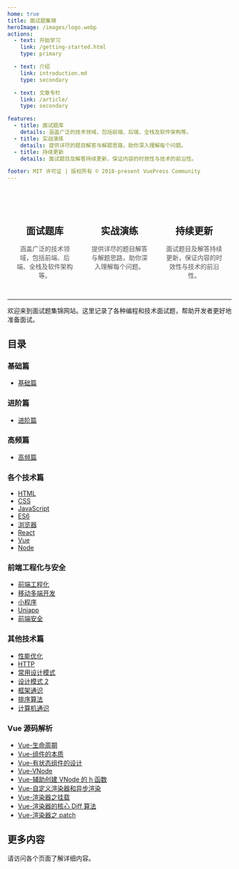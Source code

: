 ```yaml
---
home: true
title: 面试题集锦
heroImage: /images/logo.webp
actions:
  - text: 开始学习
    link: /getting-started.html
    type: primary

  - text: 介绍
    link: introduction.md
    type: secondary

  - text: 文章专栏
    link: /article/
    type: secondary

features:
  - title: 面试题库
    details: 涵盖广泛的技术领域，包括前端、后端、全栈及软件架构等。
  - title: 实战演练
    details: 提供详尽的题目解答与解题思路，助你深入理解每个问题。
  - title: 持续更新
    details: 面试题目及解答持续更新，保证内容的时效性与技术的前沿性。

footer: MIT 许可证 | 版权所有 © 2018-present VuePress Community
---
```


<style>
.hero {
  text-align: center;
  padding: 2rem 0;
}

.hero img {
  max-width: 150px;
  border-radius: 50%;
}

.hero h1 {
  margin-top: 1rem;
  font-size: 2.5rem;
}

.hero .actions {
  margin-top: 1.5rem;
}

.features {
  display: flex;
  justify-content: space-around;
  margin-top: 3rem;
}

.features .feature {
  flex: 1;
  padding: 1rem;
  text-align: center;
}

.features .feature h2 {
  margin-bottom: 1rem;
}

.features .feature p {
  color: #555;
}

.footer {
  text-align: center;
  margin-top: 4rem;
  padding: 1rem;
  background: #f0f0f0;
}
</style>

<div class="features">
  <div class="feature">
    <h2>面试题库</h2>
    <p>涵盖广泛的技术领域，包括前端、后端、全栈及软件架构等。</p>
  </div>
  <div class="feature">
    <h2>实战演练</h2>
    <p>提供详尽的题目解答与解题思路，助你深入理解每个问题。</p>
  </div>
  <div class="feature">
    <h2>持续更新</h2>
    <p>面试题目及解答持续更新，保证内容的时效性与技术的前沿性。</p>
  </div>
</div>

---

欢迎来到面试题集锦网站。这里记录了各种编程和技术面试题，帮助开发者更好地准备面试。

## 目录

### 基础篇
- [基础篇](/基础篇.md)

### 进阶篇
- [进阶篇](/进阶篇.html)

### 高频篇
- [高频篇](/高频篇.html)

### 各个技术篇
- [HTML](/HTML.md)
- [CSS](/CSS.md)
- [JavaScript](/JavaScript.md)
- [ES6](/ES6.md)
- [浏览器](/浏览器.html)
- [React](/React.html)
- [Vue](/Vue.html)
- [Node](/Node.html)

### 前端工程化与安全
- [前端工程化](/前端工程化.html)
- [移动多端开发](/移动多端开发.html)
- [小程序](/小程序.html)
- [Uniapp](/Uniapp.html)
- [前端安全](/前端安全.html)

### 其他技术篇
- [性能优化](/性能优化.html)
- [HTTP](/HTTP.html)
- [常用设计模式](/常用设计模式.html)
- [设计模式 2](/设计模式%202.html)
- [框架通识](/框架通识.html)
- [排序算法](/排序算法.html)
- [计算机通识](/计算机通识.html)

### Vue 源码解析
- [Vue-生命周期](/Vue源码.html)
- [Vue-组件的本质](/Vue-组件的本质.html)
- [Vue-有状态组件的设计](/Vue-有状态组件的设计.html)
- [Vue-VNode](/Vue-VNode.html)
- [Vue-辅助创建 VNode 的 h 函数](/Vue-%E8%BE%85%E5%8A%A9%E5%88%9B%E5%BB%BA%20VNode%20%E7%9A%84%20h%20%E5%87%BD%E6%95%B0.html)
- [Vue-自定义渲染器和异步渲染](/Vue-自定义渲染器和异步渲染.html)
- [Vue-渲染器之挂载](/Vue-渲染器之挂载.html)
- [Vue-渲染器的核心 Diff 算法](/Vue-%E6%B8%B2%E6%9F%93%E5%99%A8%E7%9A%84%E6%A0%B8%E5%BF%83%20Diff%20%E7%AE%97%E6%B3%95.html)
- [Vue-渲染器之 patch](/Vue-%E6%B8%B2%E6%9F%93%E5%99%A8%E4%B9%8B%20patch.html)

## 更多内容

请访问各个页面了解详细内容。
